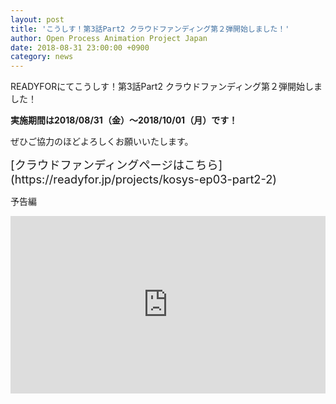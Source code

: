 ```yaml
---
layout: post
title: 'こうしす！第3話Part2 クラウドファンディング第２弾開始しました！'
author: Open Process Animation Project Japan
date: 2018-08-31 23:00:00 +0900
category: news
---
```


READYFORにてこうしす！第3話Part2 クラウドファンディング第２弾開始しました！

**実施期間は2018/08/31（金）～2018/10/01（月）です！**

ぜひご協力のほどよろしくお願いいたします。


<div style="font-size: 130%" markdown="1">
[<i class="fa fa-arrow-right"></i>クラウドファンディングページはこちら](https://readyfor.jp/projects/kosys-ep03-part2-2)
</div>



予告編
<div style="width: 100%; height: 0; padding-bottom: 56.25%; position: relative;">
<iframe style="width: 100%; height: 100%; position: absolute;" src="https://www.youtube.com/embed/vYIq8O41SeY" frameborder="0" allow="autoplay; encrypted-media" allowfullscreen></iframe>
</div>

